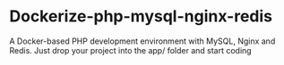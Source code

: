 # Dockerize-php-mysql-nginx-redis
A Docker-based PHP development environment with MySQL, Nginx and Redis. Just drop your project into the app/ folder and start coding
